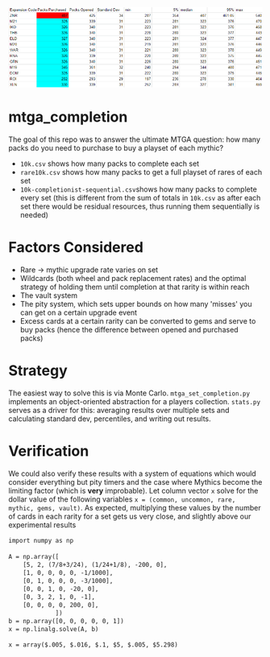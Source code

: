 ![Summary](summary.png)
# mtga_completion
The goal of this repo was to answer the ultimate MTGA question: how many packs do you need to purchase to buy a playset of each mythic?
- `10k.csv` shows how many packs to complete each set
- `rare10k.csv` shows how many packs to get a full playset of rares of each set
- `10k-completionist-sequential.csv`shows how many packs to complete every set (this is different from the sum of totals in `10k.csv` as after each set there would be residual resources, thus running them sequentially is needed)
# Factors Considered
- Rare -> mythic upgrade rate varies on set 
- Wildcards (both wheel and pack replacement rates) and the optimal strategy of holding them until completion at that rarity is within reach
- The vault system 
- The pity system, which sets upper bounds on how many 'misses' you can get on a certain upgrade event
- Excess cards at a certain rarity can be converted to gems and serve to buy packs (hence the difference between opened and purchased packs)

# Strategy
The easiest way to solve this is via Monte Carlo. `mtga_set_completion.py` implements an object-oriented abstraction for a players collection. `stats.py` serves as a driver for this: averaging results over multiple sets and calculating standard dev, percentiles, and writing out results. 

# Verification 
We could also verify these results with a system of equations which would consider everything but pity timers and the case where Mythics become the limiting factor (which is **very** improbable). Let column vector `x` solve for the dollar value of the following variables `x = (common, uncommon, rare, mythic, gems, vault)`. As expected, multiplying these values by the number of cards in each rarity for a set gets us very close, and slightly above our experimental results
```
import numpy as np

A = np.array([
    [5, 2, (7/8+3/24), (1/24+1/8), -200, 0],
    [1, 0, 0, 0, 0, -1/1000],
    [0, 1, 0, 0, 0, -3/1000],
    [0, 0, 1, 0, -20, 0],
    [0, 3, 2, 1, 0, -1],
    [0, 0, 0, 0, 200, 0],
             ])
b = np.array([0, 0, 0, 0, 0, 1])
x = np.linalg.solve(A, b)
```
`x = array($.005, $.016, $.1, $5, $.005, $5.298)`
